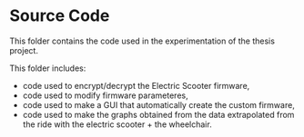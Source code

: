# Source Code

This folder contains the code used in the experimentation of the thesis project. 

This folder includes:
- code used to encrypt/decrypt the Electric Scooter firmware,
- code used to modify firmware parameteres,
- code used to make a GUI that automatically create the custom firmware,
- code used to make the graphs obtained from the data extrapolated from the ride with the electric scooter + the wheelchair.
